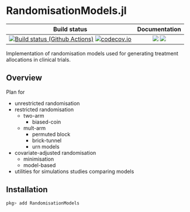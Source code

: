 # RandomisationModels.jl

| **Build status** | **Documentation** |
|:---------------:|:---------------:|
[![Build status (Github Actions)](https://github.com/jatotterdell/RandomisationModels.jl/workflows/CI/badge.svg)](https://github.com/jatotterdell/RandomisationModels.jl/actions) [![codecov.io](http://codecov.io/github/jatotterdell/RandomisationModels.jl/coverage.svg?branch=main)](http://codecov.io/github/jatotterdell/RandomisationModels.jl?branch=main) | [![](https://img.shields.io/badge/docs-stable-blue.svg)](https://jatotterdell.github.io/RandomisationModels.jl/stable) [![](https://img.shields.io/badge/docs-dev-blue.svg)](https://jatotterdell.github.io/RandomisationModels.jl/dev)

Implementation of randomisation models used for generating treatment allocations in clinical trials.

## Overview

Plan for

- unrestricted randomisation
- restricted randomisation
  - two-arm
    - biased-coin
  - mult-arm
    - permuted block
    - brick-tunnel
    - urn models
- covariate-adjusted randomisation
  - minimisation
  - model-based
- utilities for simulations studies comparing models

## Installation

```julia
pkg> add RandomisationModels
```